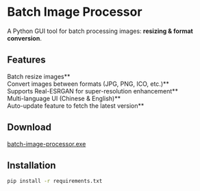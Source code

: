 # Batch Image Processor 

A Python GUI tool for batch processing images: **resizing & format conversion**.

## Features
Batch resize images**  
Convert images between formats (JPG, PNG, ICO, etc.)**  
Supports Real-ESRGAN for super-resolution enhancement**  
Multi-language UI (Chinese & English)**  
Auto-update feature to fetch the latest version**  

## Download
[batch-image-processor.exe](https://drive.google.com/file/d/1t6jz4UHRDM7wIzcvKs7DSwcPLlQkVJgC/view?usp=drive_link)

## Installation
```bash
pip install -r requirements.txt

